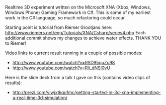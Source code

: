 Realtime 3D experiment written on the Microsoft XNA (Xbox, Windows, Windows Phone) Gaming Framework in C#.  This is some of my earliest work in the C# language, so much refactoring could occur.

Starting point is tutorial from Riemer Grootjans here: http://www.riemers.net/eng/Tutorials/XNA/Csharp/series4.php  Each additional commit shows my changes to achieve water effects.  THANK YOU to Riemer!

Video links to current result running in a couple of possible modes:
 - http://www.youtube.com/watch?v=RSD95quZu98
 - http://www.youtube.com/watch?v=Rli_dNSI0vU

Here is the slide deck from a talk I gave on this (contains video clips of results):
 - http://prezi.com/viwjxtkqufmc/getting-started-in-3d-xna-implementing-a-real-time-3d-simulation/